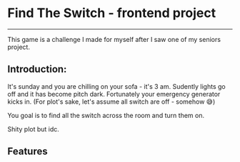 # Find The Switch - frontend project
---
This game is a challenge I made for myself after I saw one of my seniors project.

## Introduction:

It's sunday and you are chilling on your sofa - it's 3 am.
Sudently lights go off and it has become pitch dark. Fortunately your emergency generator kicks in.
(For plot's sake, let's assume all switch are off - somehow 😅)

You goal is to find all the switch across the room and turn them on.

Shity plot but idc.

## Features

